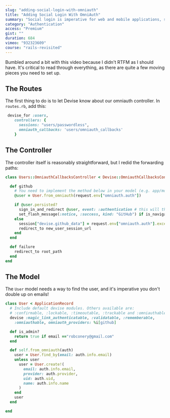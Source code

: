 ```yaml
---
slug: "adding-social-login-with-omniauth"
title: "Adding Social Login With OmniAuth"
summary: "Social login is imperative for web and mobile applications, so we're going to plug in OmniAuth, allowing our users to authenticate with Google and GitHub."
category: "Authentication"
access: "Premium"
gist: ""
duration: 684
vimeo: "932323609"
course: "rails-revisited"
---
```


Bumbled around a bit with this video because I didn't RTFM as I should have. It's critical to read through everything, as there are quite a few moving pieces you need to set up.

## The Routes

The first thing to do is to let Devise know about our omniauth controller. In `routes.rb`, add this:

```ruby
 devise_for :users,
    controllers: {
      sessions: "users/passwordless",
      omniauth_callbacks: 'users/omniauth_callbacks'
    }
```

## The Controller

The controller itself is reasonably straightforward, but I redid the forwarding paths:

```ruby
class Users::OmniauthCallbacksController < Devise::OmniauthCallbacksController

  def github
    # You need to implement the method below in your model (e.g. app/models/user.rb)
    @user = User.from_omniauth(request.env["omniauth.auth"])

    if @user.persisted?
      sign_in_and_redirect @user, event: :authentication # this will throw if @user is not activated
      set_flash_message(:notice, :success, kind: "GitHub") if is_navigational_format?
    else
      session["devise.github_data"] = request.env["omniauth.auth"].except(:extra) # Removing extra as it can overflow some session stores
      redirect_to new_user_session_url
    end
  end

  def failure
    redirect_to root_path
  end
end
```

## The Model

The `User` model needs a way to find the user, and it's imperative you don't double up on emails!

```ruby
class User < ApplicationRecord
  # Include default devise modules. Others available are:
  # :confirmable, :lockable, :timeoutable, :trackable and :omniauthable
  devise :magic_link_authenticatable, :validatable, :rememberable,
    :omniauthable, omniauth_providers: %i[github]

  def is_admin?
    return true if email =="robconery@gmail.com"
  end

  def self.from_omniauth(auth)
    user = User.find_by(email: auth.info.email)
    unless user
      user = User.create!(
        email: auth.info.email,
        provider: auth.provider,
        uid: auth.uid,
        name: auth.info.name
      )
    end
    user
  end

end
```
